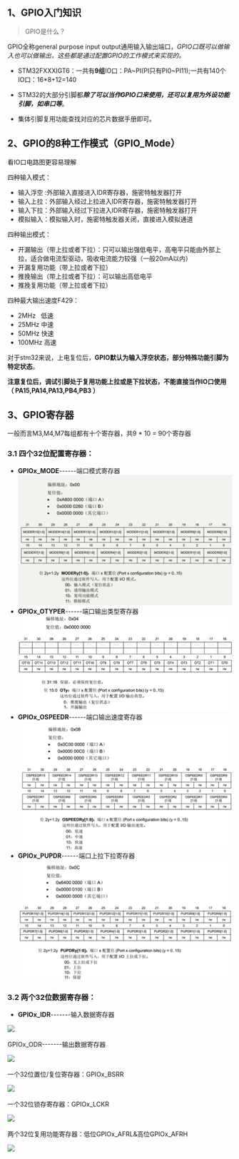 ## 1、GPIO入门知识

> GPIO是什么？

GPIO全称general purpose input output通用输入输出端口，*GPIO口既可以做输入也可以做输出，这些都是通过配置GPIO的工作模式来实现的。*

- STM32FXXXIGT6：一共有**9组**IO口：PA~PI(PI只有PI0~PI11);一共有140个IO口：16*8+12=140

- STM32的大部分引脚都***除了可以当作GPIO口来使用，还可以复用为外设功能引脚，如串口等***。

- 集体引脚复用功能查找对应的芯片数据手册即可。

## 2、GPIO的8种工作模式（GPIO_Mode）

看IO口电路图更容易理解

四种输入模式：
- 输入浮空 :外部输入直接进入IDR寄存器，施密特触发器打开
- 输入上拉：外部输入经过上拉进入IDR寄存器，施密特触发器打开
- 输入下拉：外部输入经过下拉进入IDR寄存器，施密特触发器打开
- 模拟输入：模拟输入时，施密特触发器关闭，直接进入模拟通道

四种输出模式：
- 开漏输出（带上拉或者下拉）：只可以输出强低电平，高电平只能由外部上拉，适合做电流型驱动，吸收电流能力较强（一般20mA以内）
- 开漏复用功能（带上拉或者下拉）
- 推挽输出（带上拉或者下拉）：可以输出高低电平
- 推挽复用功能（带上拉或者下拉）

四种最大输出速度F429：
- 2MHz   低速
- 25MHz 中速
- 50MHz 快速
- 100MHz 高速

对于stm32来说，上电复位后，**GPIO默认为输入浮空状态，部分特殊功能引脚为特定状态**。

**注意复位后，调试引脚处于复用功能上拉或是下拉状态，不能直接当作IO口使用（ PA15,PA14,PA13,PB4,PB3 ）**

## 3、GPIO寄存器

一般而言M3,M4,M7每组都有十个寄存器，共9 * 10 = 90个寄存器

### 3.1 四个32位配置寄存器：
- **GPIOx_MODE**------端口模式寄存器
	![](https://raw.githubusercontent.com/DustOfStars/ObsPicGo/master/Gavin_Obs/20221111141513.png)
- **GPIOx_OTYPER**------端口输出类型寄存器
	![](https://raw.githubusercontent.com/DustOfStars/ObsPicGo/master/Gavin_Obs/20221111141625.png)
- **GPIOx_OSPEEDR**------端口输出速度寄存器
	![](https://raw.githubusercontent.com/DustOfStars/ObsPicGo/master/Gavin_Obs/20221111141815.png)
- **GPIOx_PUPDR**------端口上拉下拉寄存器
	![](https://raw.githubusercontent.com/DustOfStars/ObsPicGo/master/Gavin_Obs/20221111141920.png)



### 3.2 两个32位数据寄存器：

- **GPIOx_IDR**-------输入数据寄存器

[](https://img2018.cnblogs.com/blog/1593746/201902/1593746-20190221222113212-1411795687.png)[![](https://cubox.pro/c/filters:no_upscale()?imageUrl=https%3A%2F%2Fimg2018.cnblogs.com%2Fblog%2F1593746%2F201902%2F1593746-20190221222037214-498186248.png)](https://img2018.cnblogs.com/blog/1593746/201902/1593746-20190221222037214-498186248.png)

GPIOx_ODR-------输出数据寄存器

[](https://img2018.cnblogs.com/blog/1593746/201902/1593746-20190221222114325-1054729312.png)[![](https://cubox.pro/c/filters:no_upscale()?imageUrl=https%3A%2F%2Fimg2018.cnblogs.com%2Fblog%2F1593746%2F201902%2F1593746-20190221222038144-612406166.png)](https://img2018.cnblogs.com/blog/1593746/201902/1593746-20190221222038144-612406166.png)

一个32位置位/复位寄存器：GPIOx_BSRR

[](https://img2018.cnblogs.com/blog/1593746/201902/1593746-20190221222115617-328738181.png)[![](https://cubox.pro/c/filters:no_upscale()?imageUrl=https%3A%2F%2Fimg2018.cnblogs.com%2Fblog%2F1593746%2F201902%2F1593746-20190221222039143-2023091311.png)](https://img2018.cnblogs.com/blog/1593746/201902/1593746-20190221222039143-2023091311.png)

一个32位锁存寄存器：GPIOx_LCKR

[](https://img2018.cnblogs.com/blog/1593746/201902/1593746-20190221222117224-189142087.png)[![](https://cubox.pro/c/filters:no_upscale()?imageUrl=https%3A%2F%2Fimg2018.cnblogs.com%2Fblog%2F1593746%2F201902%2F1593746-20190221222040139-106109718.png)](https://img2018.cnblogs.com/blog/1593746/201902/1593746-20190221222040139-106109718.png)

两个32位复用功能寄存器：低位GPIOx_AFRL&高位GPIOx_AFRH

[](https://img2018.cnblogs.com/blog/1593746/201902/1593746-20190221222118173-859462968.png)[![](https://cubox.pro/c/filters:no_upscale()?imageUrl=https%3A%2F%2Fimg2018.cnblogs.com%2Fblog%2F1593746%2F201902%2F1593746-20190221222041194-1920708582.png)](https://img2018.cnblogs.com/blog/1593746/201902/1593746-20190221222041194-1920708582.png)


